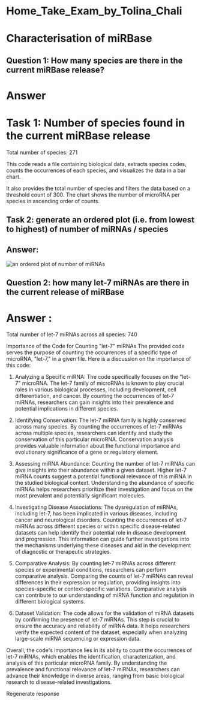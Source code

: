 # Home_Take_Exam_by_Tolina_Chali
# Characterisation of miRBase
## Question 1: How many species are there in the current miRBase release?
# Answer
# Task 1: Number of species found in the current miRBase release
Total number of species: 271

This code reads a file containing biological data, extracts species codes, counts the occurrences of each species,
and visualizes the data in a bar chart. 

It also provides the total number of species and filters the data based on a threshold count of 300. 
The chart shows the number of microRNA per species in ascending order of counts.
## Task 2: generate an ordered plot (i.e. from lowest to highest) of number of miRNAs / species
## Answer: 
![an ordered plot  of number of miRNAs](https://github.com/tolinachali/Home_Take_Exam_by_Tolina_Chali/assets/130226558/cb614fc3-3ed7-4737-b6e0-ab0630d5471f)

## Question 2: how many let-7 miRNAs are there in the current release of miRBase
# Answer : 
Total number of let-7 miRNAs across all species: 740

Importance of the Code for Counting "let-7" miRNAs
The provided code serves the purpose of counting the occurrences of a specific type of microRNA, "let-7," in a given file. Here is a discussion on the importance of this code:

1. Analyzing a Specific miRNA:
The code specifically focuses on the "let-7" microRNA. The let-7 family of microRNAs is known to play crucial roles in various biological processes, including development, cell differentiation, and cancer. By counting the occurrences of let-7 miRNAs, researchers can gain insights into their prevalence and potential implications in different species.

2. Identifying Conservation:
The let-7 miRNA family is highly conserved across many species. By counting the occurrences of let-7 miRNAs across multiple species, researchers can identify and study the conservation of this particular microRNA. Conservation analysis provides valuable information about the functional importance and evolutionary significance of a gene or regulatory element.

3. Assessing miRNA Abundance:
Counting the number of let-7 miRNAs can give insights into their abundance within a given dataset. Higher let-7 miRNA counts suggest a potential functional relevance of this miRNA in the studied biological context. Understanding the abundance of specific miRNAs helps researchers prioritize their investigation and focus on the most prevalent and potentially significant molecules.

4. Investigating Disease Associations:
The dysregulation of miRNAs, including let-7, has been implicated in various diseases, including cancer and neurological disorders. Counting the occurrences of let-7 miRNAs across different species or within specific disease-related datasets can help identify their potential role in disease development and progression. This information can guide further investigations into the mechanisms underlying these diseases and aid in the development of diagnostic or therapeutic strategies.

5. Comparative Analysis:
By counting let-7 miRNAs across different species or experimental conditions, researchers can perform comparative analysis. Comparing the counts of let-7 miRNAs can reveal differences in their expression or regulation, providing insights into species-specific or context-specific variations. Comparative analysis can contribute to our understanding of miRNA function and regulation in different biological systems.

6. Dataset Validation:
The code allows for the validation of miRNA datasets by confirming the presence of let-7 miRNAs. This step is crucial to ensure the accuracy and reliability of miRNA data. It helps researchers verify the expected content of the dataset, especially when analyzing large-scale miRNA sequencing or expression data.

Overall, the code's importance lies in its ability to count the occurrences of let-7 miRNAs, which enables the identification, characterization, and analysis of this particular microRNA family. By understanding the prevalence and functional relevance of let-7 miRNAs, researchers can advance their knowledge in diverse areas, ranging from basic biological research to disease-related investigations.





Regenerate response






